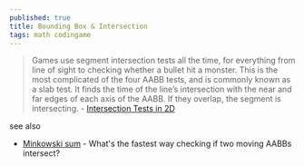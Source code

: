 ```yaml
---
published: true
title: Bounding Box & Intersection
tags: math codingame
---
```

> Games use segment intersection tests all the time, for everything from line of sight to checking whether a bullet hit a monster. This is the most complicated of the four AABB tests, and is commonly known as a slab test. It finds the time of the line’s intersection with the near and far edges of each axis of the AABB. If they overlap, the segment is intersecting. - [Intersection Tests in 2D](http://noonat.github.io/intersect/)

see also
- [Minkowski sum](https://gamedev.stackexchange.com/questions/93035/whats-the-fastest-way-checking-if-two-moving-aabbs-intersect) - What's the fastest way checking if two moving AABBs intersect?
